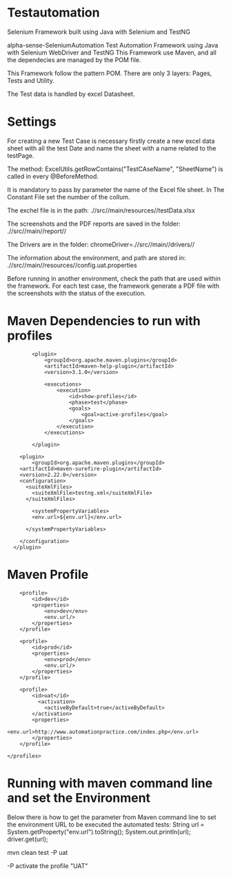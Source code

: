 # Testautomation
Selenium Framework built using Java with Selenium and TestNG

alpha-sense-SeleniumAutomation
Test Automation Framework using Java with Selenium WebDriver and TestNG This Framework use Maven, and all the dependecies are managed by the POM file.

This Framework follow the pattern POM. There are only 3 layers: Pages, Tests and Utility. 

The Test data is handled by excel Datasheet.


# Settings
For creating a new Test Case is necessary firstly create a new excel data sheet with all the test Date and name the sheet with a name related to the testPage.

The method: ExcelUtils.getRowContains("TestCAseName", "SheetName") is called in every @BeforeMethod.

It is mandatory to pass by parameter the name of the Excel file sheet. In The Constant File set the number of the collum.


The exchel file is in the path: .//src//main/resources//testData.xlsx

The screenshots and the PDF reports are saved in the folder: .//src//main//report//

The Drivers are in the folder: chromeDriver=.//src//main//drivers// 

The information about the environment, and path are stored in:
.//src//main//resources//config.uat.properties
 
Before running in another environment, check the path that are used within the framework.
For each test case, the framework generate a PDF file with the screenshots with the status of the execution.

# Maven Dependencies to run with profiles
  <!-- display active profile in compile phase -->
            <plugin>
                <groupId>org.apache.maven.plugins</groupId>
                <artifactId>maven-help-plugin</artifactId>
                <version>3.1.0</version>
                	
				<executions>
                    <execution>
                        <id>show-profiles</id>
                        <phase>test</phase>
                        <goals>
                            <goal>active-profiles</goal>
                        </goals>
                    </execution>
                </executions>
   
            </plugin>
			
		<plugin>
            <groupId>org.apache.maven.plugins</groupId>
        <artifactId>maven-surefire-plugin</artifactId>
        <version>2.22.0</version>
        <configuration>
          <suiteXmlFiles>
            <suiteXmlFile>testng.xml</suiteXmlFile>
          </suiteXmlFiles>
                   
            <systemPropertyVariables>
            <env.url>${env.url}</env.url>
            
          </systemPropertyVariables>
          
        </configuration>
      </plugin>			

# Maven Profile
<profiles>

        <profile>
            <id>dev</id>
            <properties>
                <env>dev</env>
                <env.url/>
            </properties>
        </profile>

        <profile>
            <id>prod</id>
            <properties>
                <env>prod</env>
                <env.url/>
            </properties>
        </profile>

        <profile>
            <id>uat</id>
              <activation>
                <activeByDefault>true</activeByDefault>
            </activation>
            <properties>
                <env.url>http://www.automationpractice.com/index.php</env.url>
            </properties>
        </profile>

    </profiles>

# Running with maven command line and set the Environment

Below there is how to get the parameter from Maven command line to set the environment URL to be executed the automated tests:
String url = System.getProperty("env.url").toString();
System.out.println(url);
driver.get(url);


mvn clean test -P uat

-P activate the profile "UAT"
